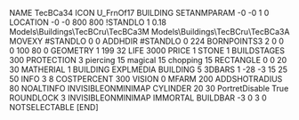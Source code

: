 NAME TecBCa34
ICON U_FrnOf17
BUILDING
SETANMPARAM -0 -0 1 0
LOCATION -0 -0 800 800
!STANDLO      1 0.18 Models\Buildings\TecBCru\TecBCa3M Models\Buildings\TecBCru\TecBCa3A
MOVEXY #STANDLO   0 0
ADDHDIR #STANDLO 0 224
BORNPOINTS3 2 0 0 0 100 80 0
GEOMETRY 1 199 32
LIFE     3000
PRICE 1 STONE 1
BUILDSTAGES 300
PROTECTION 3 piercing 15 magical 15 chopping 15
RECTANGLE    0 0 20 30
MATHERIAL 1 BUILDING
EXPLMEDIA BUILDING 5
3DBARS 1 -28 -3 15 25 50
INFO 3 8
COSTPERCENT 300
VISION 0
MFARM 200
ADDSHOTRADIUS 80
NOALTINFO
INVISIBLEONMINIMAP
CYLINDER 20 30
PortretDisable True
ROUNDLOCK 3
INVISIBLEONMINIMAP
IMMORTAL
BUILDBAR -3 0 3 0
NOTSELECTABLE
[END]
